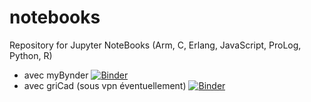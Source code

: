 # notebooks
Repository for Jupyter NoteBooks (Arm, C, Erlang, JavaScript, ProLog, Python, R)

* avec myBynder [![Binder](https://mybinder.org/badge_logo.svg)](https://mybinder.org/v2/gh/denisb/notebooks/HEAD)  
* avec griCad (sous vpn éventuellement) [![Binder](https://binderhub.univ-grenoble-alpes.fr/badge_logo.svg)](https://binderhub.univ-grenoble-alpes.fr/v2/gh/denisb/notebooks/HEAD)
